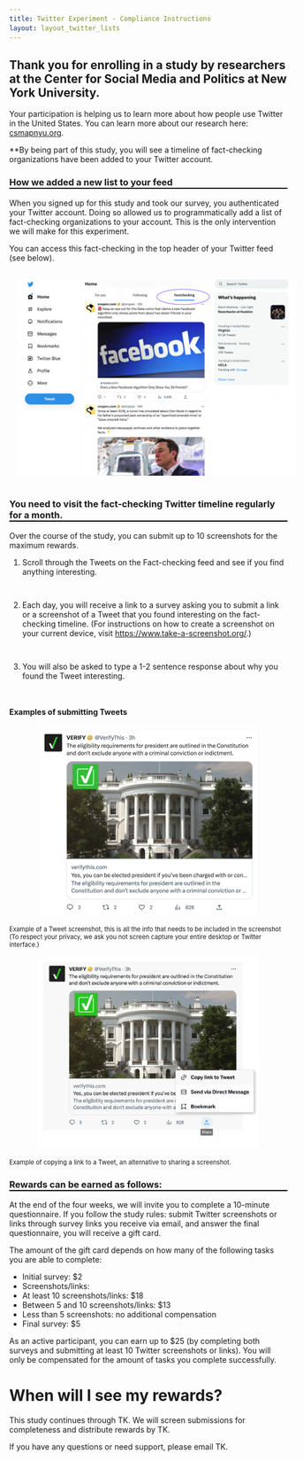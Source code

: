 ```yaml
---
title: Twitter Experiment - Compliance Instructions
layout: layout_twitter_lists
---
```

<style>
ol li {padding-bottom:15px;}  
h3 {font-weight:bold; border-bottom:2px solid #000;}
h4 {font-weight:bold;}
  
</style>  



## Thank you for enrolling in a study by researchers at the Center for Social Media and Politics at New York University. 

Your participation is helping us to learn more about how people use Twitter in the United States. You can learn more about our research here: <a href="https://csmapnyu.org">csmapnyu.org</a>.

**By being part of this study, you will see a timeline of fact-checking organizations have been added to your Twitter account.

### How we added a new list to your feed
When you signed up for this study and took our survey, you authenticated your Twitter account. Doing so allowed us to programmatically add a list of fact-checking organizations to your account. This is the only intervention we will make for this experiment. 

You can access this fact-checking in the top header of your Twitter feed (see below).


 <p align="center"><img src="images/twitter_list.png" style="padding:15px;" alt="Twitter interface with Factchecking list highlighted" style="max-width:600px;border:1px solid #ccc; margin-top:50px;"></p>


### You need to visit the fact-checking Twitter timeline regularly for a month.

Over the course of the study, you can submit up to 10 screenshots for the maximum rewards.

1. Scroll through the Tweets on the Fact-checking feed and see if you find anything interesting.

2. Each day, you will receive a link to a survey asking you to submit a link or a screenshot of a Tweet that you found interesting on the fact-checking timeline. (For instructions on how to create a screenshot on your current device, visit <a href="https://www.take-a-screenshot.org/">https://www.take-a-screenshot.org/</a>.) 
3. You will also be asked to type a 1-2 sentence response about why you found the Tweet interesting.


#### Examples of submitting Tweets

<p align="center"><img src="images/twitter_screenshot_example.png" alt="screenshot of a Tweet where the author, tweet and likes and retweets options are included" width="400"></p>

<p style="font-size:0.8em;">Example of a Tweet screenshot, this is all the info that needs to be included in the screenshot (To respect your privacy, we ask you not screen capture your entire desktop or Twitter interface.)</p>


<p align="center"><img src="images/share_link.png" alt="screenshot showing how to copy a link to a tweet from the Twitter interface" width="400"></p>

<p style="font-size:0.8em;">Example of copying a link to a Tweet, an alternative to sharing a screenshot.</p>








### Rewards can be earned as follows:
At the end of the four weeks, we will invite you to complete a 10-minute questionnaire. If you follow the study rules: submit Twitter screenshots or links through survey links you receive via email, and answer the final questionnaire, you will receive a gift card. 

The amount of the gift card depends on how many of the following tasks you are able to complete: 
- Initial survey: $2
- Screenshots/links:
- At least 10 screenshots/links: $18
- Between 5 and 10 screenshots/links: $13
- Less than 5 screenshots: no additional compensation
- Final survey: $5

As an active participant, you can earn up to $25 (by completing both surveys and submitting at least 10 Twitter screenshots or links). You will only be compensated for the amount of tasks you complete successfully.


# When will I see my rewards?
This study continues through TK. We will screen submissions for completeness and distribute rewards by TK.

If you have any questions or need support, please email TK.

